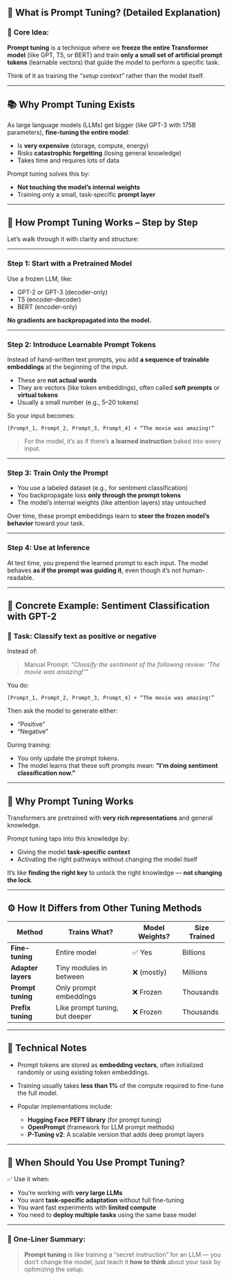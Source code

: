 ## 🧠 **What is Prompt Tuning? (Detailed Explanation)**

### 🔑 **Core Idea**:

**Prompt tuning** is a technique where we **freeze the entire Transformer model** (like GPT, T5, or BERT) and train **only a small set of artificial prompt tokens** (learnable vectors) that guide the model to perform a specific task.

Think of it as training the *"setup context"* rather than the model itself.

---

## 📚 **Why Prompt Tuning Exists**

As large language models (LLMs) get bigger (like GPT-3 with 175B parameters), **fine-tuning the entire model**:

* Is **very expensive** (storage, compute, energy)
* Risks **catastrophic forgetting** (losing general knowledge)
* Takes time and requires lots of data

Prompt tuning solves this by:

* **Not touching the model’s internal weights**
* Training only a small, task-specific **prompt layer**

---

## 🧩 **How Prompt Tuning Works – Step by Step**

Let’s walk through it with clarity and structure:

---

### **Step 1: Start with a Pretrained Model**

Use a frozen LLM, like:

* GPT-2 or GPT-3 (decoder-only)
* T5 (encoder-decoder)
* BERT (encoder-only)

**No gradients are backpropagated into the model.**

---

### **Step 2: Introduce Learnable Prompt Tokens**

Instead of hand-written text prompts, you add **a sequence of trainable embeddings** at the beginning of the input.

* These are **not actual words**
* They are vectors (like token embeddings), often called **soft prompts** or **virtual tokens**
* Usually a small number (e.g., 5–20 tokens)

So your input becomes:

```
[Prompt_1, Prompt_2, Prompt_3, Prompt_4] + “The movie was amazing!”
```

> For the model, it’s as if there’s **a learned instruction** baked into every input.

---

### **Step 3: Train Only the Prompt**

* You use a labeled dataset (e.g., for sentiment classification)
* You backpropagate loss **only through the prompt tokens**
* The model’s internal weights (like attention layers) stay untouched

Over time, these prompt embeddings learn to **steer the frozen model’s behavior** toward your task.

---

### **Step 4: Use at Inference**

At test time, you prepend the learned prompt to each input. The model behaves **as if the prompt was guiding it**, even though it’s not human-readable.

---

## 🔁 **Concrete Example: Sentiment Classification with GPT-2**

### 🧪 Task: Classify text as **positive or negative**

Instead of:

> Manual Prompt: *“Classify the sentiment of the following review: ‘The movie was amazing!’”*

You do:

```plaintext
[Prompt_1, Prompt_2, Prompt_3, Prompt_4] + “The movie was amazing!”
```

Then ask the model to generate either:

* “Positive”
* “Negative”

During training:

* You only update the prompt tokens.
* The model learns that these soft prompts mean: **"I'm doing sentiment classification now."**

---

## 🧠 **Why Prompt Tuning Works**

Transformers are pretrained with **very rich representations** and general knowledge.

Prompt tuning taps into this knowledge by:

* Giving the model **task-specific context**
* Activating the right pathways without changing the model itself

It’s like **finding the right key** to unlock the right knowledge — **not changing the lock**.

---

## ⚙️ **How It Differs from Other Tuning Methods**

| Method             | Trains What?                   | Model Weights? | Size Trained |
| ------------------ | ------------------------------ | -------------- | ------------ |
| **Fine-tuning**    | Entire model                   | ✅ Yes          | Billions     |
| **Adapter layers** | Tiny modules in between        | ❌ (mostly)     | Millions     |
| **Prompt tuning**  | Only prompt embeddings         | ❌ Frozen       | Thousands    |
| **Prefix tuning**  | Like prompt tuning, but deeper | ❌ Frozen       | Thousands    |

---

## 🧪 **Technical Notes**

* Prompt tokens are stored as **embedding vectors**, often initialized randomly or using existing token embeddings.
* Training usually takes **less than 1%** of the compute required to fine-tune the full model.
* Popular implementations include:

  * **Hugging Face PEFT library** (for prompt tuning)
  * **OpenPrompt** (framework for LLM prompt methods)
  * **P-Tuning v2**: A scalable version that adds deep prompt layers

---

## 🎯 **When Should You Use Prompt Tuning?**

✅ Use it when:

* You’re working with **very large LLMs**
* You want **task-specific adaptation** without full fine-tuning
* You want fast experiments with **limited compute**
* You need to **deploy multiple tasks** using the same base model

---

### 🧠 One-Liner Summary:

> **Prompt tuning** is like training a “secret instruction” for an LLM — you don’t change the model, just teach it **how to think** about your task by optimizing the setup.
